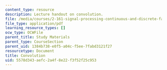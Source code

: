 ```yaml
---
content_type: resource
description: Lecture handout on convolution.
file: /media/courses/2-161-signal-processing-continuous-and-discrete-fall-2008/5578d343aefc2a4f8e22f3f52f25c953_convolution.pdf
file_type: application/pdf
learning_resource_types: []
ocw_type: OCWFile
parent_title: Study Materials
parent_type: CourseSection
parent_uid: 1384b738-e0f5-a04c-f5ee-7fabd3121f27
resourcetype: Document
title: Convolution
uid: 5578d343-aefc-2a4f-8e22-f3f52f25c953
---
```

